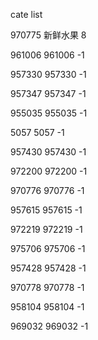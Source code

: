 cate list

970775 新鲜水果 8

961006 961006 -1

957330 957330 -1

957347 957347 -1

955035 955035 -1

5057 5057 -1

957430 957430 -1

972200 972200 -1

970776 970776 -1

957615 957615 -1

972219 972219 -1

975706 975706 -1

957428 957428 -1

970778 970778 -1

958104 958104 -1

969032 969032 -1

